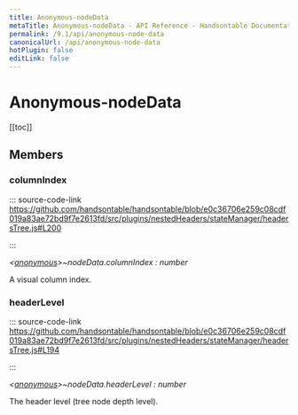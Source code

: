 ```yaml
---
title: Anonymous-nodeData
metaTitle: Anonymous-nodeData - API Reference - Handsontable Documentation
permalink: /9.1/api/anonymous-node-data
canonicalUrl: /api/anonymous-node-data
hotPlugin: false
editLink: false
---
```


# Anonymous-nodeData

[[toc]]
## Members

### columnIndex
  
::: source-code-link https://github.com/handsontable/handsontable/blob/e0c36706e259c08cdf019a83ae72bd9f7e2613fd/src/plugins/nestedHeaders/stateManager/headersTree.js#L200

:::

_&lt;[anonymous](@/api/anonymous.md)&gt;~nodeData.columnIndex : number_

A visual column index.



### headerLevel
  
::: source-code-link https://github.com/handsontable/handsontable/blob/e0c36706e259c08cdf019a83ae72bd9f7e2613fd/src/plugins/nestedHeaders/stateManager/headersTree.js#L194

:::

_&lt;[anonymous](@/api/anonymous.md)&gt;~nodeData.headerLevel : number_

The header level (tree node depth level).



